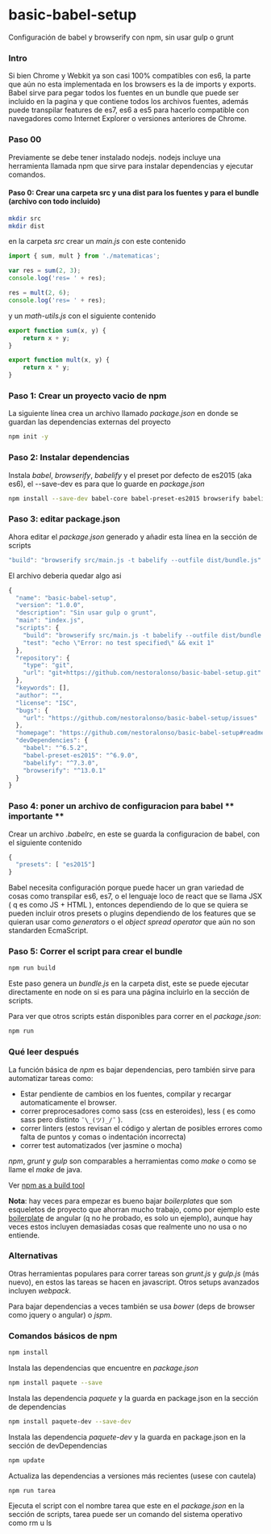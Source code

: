 # basic-babel-setup
Configuración de babel y browserify con npm, sin usar gulp o grunt

### Intro
Si bien Chrome y Webkit ya son casi 100% compatibles con es6, la parte que aún no esta implementada en los browsers es la de imports y exports. Babel sirve para pegar todos los fuentes en un bundle que puede ser incluido en la pagina y que contiene todos los archivos fuentes, además puede transpilar features de es7, es6 a es5 para hacerlo compatible con navegadores como Internet Explorer o versiones anteriores de Chrome.

### Paso 00
Previamente se debe tener instalado nodejs. nodejs incluye una herramienta llamada npm que sirve para instalar dependencias y ejecutar comandos.

#### Paso 0: Crear una carpeta src y una dist para los fuentes y para el bundle (archivo con todo incluido)
```bash
mkdir src 
mkdir dist
```
en la carpeta *src* crear un *main.js* con este contenido
```javascript
import { sum, mult } from './matematicas';

var res = sum(2, 3);
console.log('res= ' + res);

res = mult(2, 6);
console.log('res= ' + res);
```
y un *math-utils.js* con el siguiente contenido
```javascript
export function sum(x, y) {
    return x + y;
}

export function mult(x, y) {
    return x * y;
}
```

### Paso 1: Crear un proyecto vacio de npm

La siguiente línea crea un archivo llamado *package.json* en donde se guardan las dependencias externas del proyecto

```bash
npm init -y
```

### Paso 2: Instalar dependencias 
Instala *babel*, *browserify*, *babelify* y el preset por defecto de es2015 (aka es6), el --save-dev es para que lo guarde en *package.json*
```bash
npm install --save-dev babel-core babel-preset-es2015 browserify babelify 
```

### Paso 3: editar package.json
Ahora editar el *package.json* generado y añadir esta línea en la sección de scripts
```javascript
"build": "browserify src/main.js -t babelify --outfile dist/bundle.js"
```
El archivo deberia quedar algo asi
```javascript
{
  "name": "basic-babel-setup",
  "version": "1.0.0",
  "description": "Sin usar gulp o grunt",
  "main": "index.js",
  "scripts": {
    "build": "browserify src/main.js -t babelify --outfile dist/bundle.js",
    "test": "echo \"Error: no test specified\" && exit 1"
  },
  "repository": {
    "type": "git",
    "url": "git+https://github.com/nestoralonso/basic-babel-setup.git"
  },
  "keywords": [],
  "author": "",
  "license": "ISC",
  "bugs": {
    "url": "https://github.com/nestoralonso/basic-babel-setup/issues"
  },
  "homepage": "https://github.com/nestoralonso/basic-babel-setup#readme",
  "devDependencies": {
    "babel": "^6.5.2",
    "babel-preset-es2015": "^6.9.0",
    "babelify": "^7.3.0",
    "browserify": "^13.0.1"
  }
}
```

### Paso 4: poner un archivo de configuracion para babel ** importante **
Crear un archivo *.babelrc*, en este se guarda la configuracion de babel, con el siguiente contenido
```javascript
{
  "presets": [ "es2015"]
}
```
Babel necesita configuración porque puede hacer un gran variedad de cosas como transpilar es6, es7, o el lenguaje loco de react que se llama JSX ( q es como JS + HTML ), entonces dependiendo de lo que se quiera se pueden incluir otros presets o plugins dependiendo de los features que se quieran usar como *generators* o el *object spread operator* que aún no son standarden EcmaScript.

### Paso 5: Correr el script para crear el bundle
```bash
npm run build
```
Este paso genera un *bundle.js* en la carpeta dist, este se puede ejecutar directamente en node on si es para una página incluirlo en la sección de scripts. 

Para ver que otros scripts están disponibles para correr en el *package.json*:
```bash
npm run
```

### Qué leer después

La función básica de *npm* es bajar dependencias, pero también sirve para automatizar  tareas como:
- Estar pendiente de cambios en los fuentes, compilar y recargar automaticamente el browser.
- correr preprocesadores como sass (css en esteroides), less  ( es como sass pero distinto ```¯\_(ツ)_/¯``` ). 
- correr linters (estos revisan el código y alertan de posibles errores como falta de puntos y comas o indentación incorrecta)
- correr test automatizados (ver jasmine o mocha)
 
*npm*, *grunt* y *gulp* son comparables a herramientas como *make* o como se llame el *make* de java.

 Ver [npm as a build tool](http://blog.keithcirkel.co.uk/how-to-use-npm-as-a-build-tool/) 

**Nota**: hay veces para empezar es bueno bajar *boilerplates* que son esqueletos de proyecto que ahorran mucho trabajo, como por ejemplo este [boilerplate](https://github.com/gruberb/angular-boilerplate) de angular (q no he probado, es solo un ejemplo), aunque hay veces estos incluyen demasiadas cosas que realmente uno no usa o no entiende.

### Alternativas
Otras herramientas populares para correr tareas son *grunt.js* y *gulp.js* (más nuevo), en estos las tareas se hacen en javascript. Otros setups avanzados incluyen *webpack*.

Para bajar dependencias a veces también se usa *bower* (deps de browser como jquery o angular) o *jspm*.

### Comandos básicos de npm
```bash
npm install
```
Instala las dependencias que encuentre en *package.json*

```bash
npm install paquete --save
```
Instala las dependencia *paquete* y la guarda en package.json en la sección de dependencias

```bash
npm install paquete-dev --save-dev
```
Instala las dependencia *paquete-dev* y la guarda en package.json en la sección de devDependencias 

```bash
npm update
```
Actualiza las dependencias a versiones más recientes (usese con cautela)

```bash
npm run tarea
```
Ejecuta el script con el nombre tarea que este en el *package.json* en la sección de scripts, tarea puede ser un comando del sistema operativo como rm u ls
